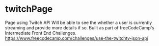 # twitchPage
Page using Twitch API
Will be able to see the whether a user is currently streaming and provide more details if so.
Built as part of freeCodeCamp's Intermediate Front End Challenges.
https://www.freecodecamp.com/challenges/use-the-twitchtv-json-api
